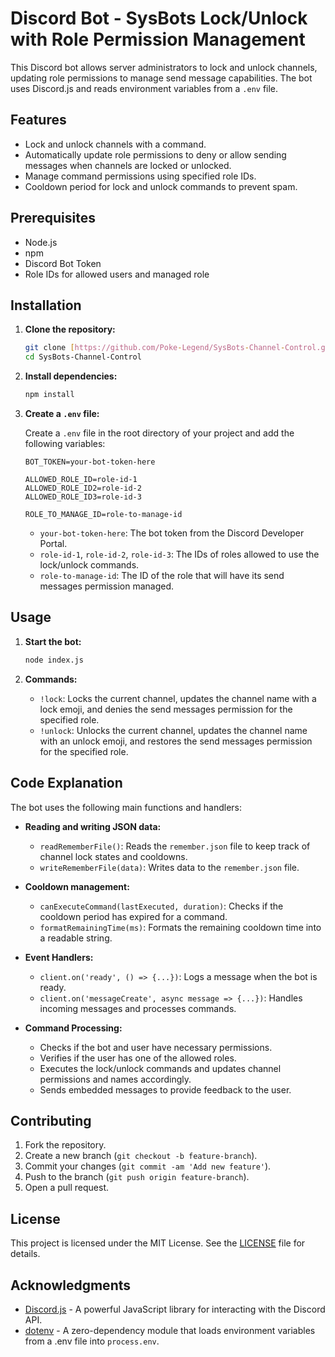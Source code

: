 # Discord Bot - SysBots Lock/Unlock with Role Permission Management

This Discord bot allows server administrators to lock and unlock channels, updating role permissions to manage send message capabilities. The bot uses Discord.js and reads environment variables from a `.env` file.

## Features

- Lock and unlock channels with a command.
- Automatically update role permissions to deny or allow sending messages when channels are locked or unlocked.
- Manage command permissions using specified role IDs.
- Cooldown period for lock and unlock commands to prevent spam.

## Prerequisites

- Node.js
- npm
- Discord Bot Token
- Role IDs for allowed users and managed role

## Installation

1. **Clone the repository:**

    ```bash
    git clone [https://github.com/Poke-Legend/SysBots-Channel-Control.git]
    cd SysBots-Channel-Control
    ```

2. **Install dependencies:**

    ```bash
    npm install
    ```

3. **Create a `.env` file:**

    Create a `.env` file in the root directory of your project and add the following variables:

    ```env
    BOT_TOKEN=your-bot-token-here

    ALLOWED_ROLE_ID=role-id-1
    ALLOWED_ROLE_ID2=role-id-2
    ALLOWED_ROLE_ID3=role-id-3

    ROLE_TO_MANAGE_ID=role-to-manage-id
    ```

    - `your-bot-token-here`: The bot token from the Discord Developer Portal.
    - `role-id-1`, `role-id-2`, `role-id-3`: The IDs of roles allowed to use the lock/unlock commands.
    - `role-to-manage-id`: The ID of the role that will have its send messages permission managed.

## Usage

1. **Start the bot:**

    ```bash
    node index.js
    ```

2. **Commands:**

    - `!lock`: Locks the current channel, updates the channel name with a lock emoji, and denies the send messages permission for the specified role.
    - `!unlock`: Unlocks the current channel, updates the channel name with an unlock emoji, and restores the send messages permission for the specified role.

## Code Explanation

The bot uses the following main functions and handlers:

- **Reading and writing JSON data:**
    - `readRememberFile()`: Reads the `remember.json` file to keep track of channel lock states and cooldowns.
    - `writeRememberFile(data)`: Writes data to the `remember.json` file.

- **Cooldown management:**
    - `canExecuteCommand(lastExecuted, duration)`: Checks if the cooldown period has expired for a command.
    - `formatRemainingTime(ms)`: Formats the remaining cooldown time into a readable string.

- **Event Handlers:**
    - `client.on('ready', () => {...})`: Logs a message when the bot is ready.
    - `client.on('messageCreate', async message => {...})`: Handles incoming messages and processes commands.

- **Command Processing:**
    - Checks if the bot and user have necessary permissions.
    - Verifies if the user has one of the allowed roles.
    - Executes the lock/unlock commands and updates channel permissions and names accordingly.
    - Sends embedded messages to provide feedback to the user.

## Contributing

1. Fork the repository.
2. Create a new branch (`git checkout -b feature-branch`).
3. Commit your changes (`git commit -am 'Add new feature'`).
4. Push to the branch (`git push origin feature-branch`).
5. Open a pull request.

## License

This project is licensed under the MIT License. See the [LICENSE](LICENSE) file for details.

## Acknowledgments

- [Discord.js](https://discord.js.org/) - A powerful JavaScript library for interacting with the Discord API.
- [dotenv](https://github.com/motdotla/dotenv) - A zero-dependency module that loads environment variables from a .env file into `process.env`.
